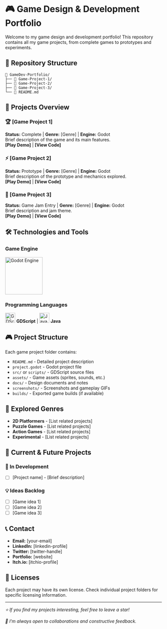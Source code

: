 # 🎮 Game Design & Development Portfolio  

Welcome to my game design and development portfolio! This repository contains all my game projects, from complete games to prototypes and experiments.

## 📁 Repository Structure

```
📂 GameDev-Portfolio/
├── 📂 Game-Project-1/
├── 📂 Game-Project-2/
├── 📂 Game-Project-3/
└── 📄 README.md
```

## 🎯 Projects Overview

### 🏆 [Game Project 1]
**Status:** Complete | **Genre:** [Genre] | **Engine:** Godot  
Brief description of the game and its main features.  
**[Play Demo]** | **[View Code]**

### ⚡ [Game Project 2]
**Status:** Prototype | **Genre:** [Genre] | **Engine:** Godot  
Brief description of the prototype and mechanics explored.  
**[Play Demo]** | **[View Code]**

### 🎪 [Game Project 3]
**Status:** Game Jam Entry | **Genre:** [Genre] | **Engine:** Godot  
Brief description and jam theme.  
**[Play Demo]** | **[View Code]**

## 🛠️ Technologies and Tools

### Game Engine
<img src="https://godotengine.org/assets/press/logo_vertical_color_light.svg" width="120" alt="Godot Engine">

### Programming Languages
<img src="https://upload.wikimedia.org/wikipedia/commons/6/6a/Godot_icon.svg" width="32" alt="GDScript"> **GDScript** | <img src="https://cdn.jsdelivr.net/gh/devicons/devicon/icons/java/java-original.svg" width="32" alt="Java"> **Java**

## 🎮 Project Structure

Each game project folder contains:
- `README.md` - Detailed project description
- `project.godot` - Godot project file
- `src/` or `scripts/` - GDScript source files
- `assets/` - Game assets (sprites, sounds, etc.)
- `docs/` - Design documents and notes
- `screenshots/` - Screenshots and gameplay GIFs
- `builds/` - Exported game builds (if available)

## 🎨 Explored Genres

- **2D Platformers** - [List related projects]
- **Puzzle Games** - [List related projects]
- **Action Games** - [List related projects]
- **Experimental** - [List related projects]

## 🚀 Current & Future Projects

### 🔨 In Development
- [ ] [Project name] - [Brief description]

### 💡 Ideas Backlog
- [ ] [Game idea 1]
- [ ] [Game idea 2]
- [ ] [Game idea 3]

## 📞 Contact

- **Email:** [your-email]
- **LinkedIn:** [linkedin-profile]
- **Twitter:** [twitter-handle]
- **Portfolio:** [website]
- **Itch.io:** [itchio-profile]

## 📝 Licenses

Each project may have its own license. Check individual project folders for specific licensing information.

---

*⭐ If you find my projects interesting, feel free to leave a star!*

*🤝 I'm always open to collaborations and constructive feedback.*
